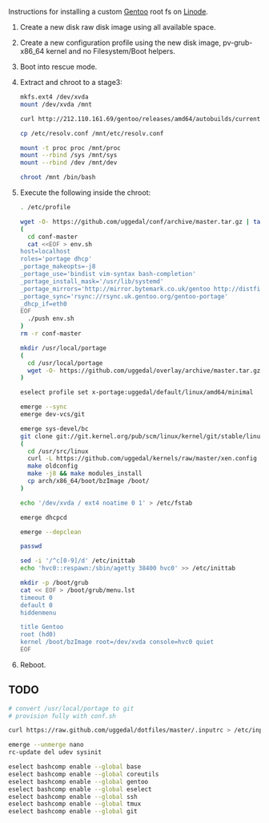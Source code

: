 Instructions for installing a custom [Gentoo][] root fs on
[Linode][].

1. Create a new disk raw disk image using all available space.
2. Create a new configuration profile using the new disk image,
   pv-grub-x86_64 kernel and no Filesystem/Boot helpers.
3. Boot into rescue mode.
4. Extract and chroot to a stage3:

    ```sh
    mkfs.ext4 /dev/xvda
    mount /dev/xvda /mnt

    curl http://212.110.161.69/gentoo/releases/amd64/autobuilds/current-stage3-amd64-nomultilib/stage3-amd64-nomultilib-20140116.tar.bz2 | tar xjp -C /mnt

    cp /etc/resolv.conf /mnt/etc/resolv.conf

    mount -t proc proc /mnt/proc
    mount --rbind /sys /mnt/sys
    mount --rbind /dev /mnt/dev

    chroot /mnt /bin/bash
    ```

5. Execute the following inside the chroot:

    ```sh
    . /etc/profile

    wget -O- https://github.com/uggedal/conf/archive/master.tar.gz | tar xz
    (
      cd conf-master
      cat <<EOF > env.sh
    host=localhost
    roles='portage dhcp'
    _portage_makeopts=-j8
    _portage_use='bindist vim-syntax bash-completion'
    _portage_install_mask='/usr/lib/systemd'
    _portage_mirrors='http://mirror.bytemark.co.uk/gentoo http://distfiles.gentoo.org http://www.ibiblio.org/pub/Linux/distributions/gentoo'
    _portage_sync='rsync://rsync.uk.gentoo.org/gentoo-portage'
    _dhcp_if=eth0
    EOF
      ./push env.sh
    )
    rm -r conf-master

    mkdir /usr/local/portage
    (
      cd /usr/local/portage
      wget -O- https://github.com/uggedal/overlay/archive/master.tar.gz | tar xz --strip-components=1
    )

    eselect profile set x-portage:uggedal/default/linux/amd64/minimal

    emerge --sync
    emerge dev-vcs/git

    emerge sys-devel/bc
    git clone git://git.kernel.org/pub/scm/linux/kernel/git/stable/linux-stable.git -b linux-3.10.y --depth 1 /usr/src/linux
    (
      cd /usr/src/linux
      curl -L https://github.com/uggedal/kernels/raw/master/xen.config > .config
      make oldconfig
      make -j8 && make modules_install
      cp arch/x86_64/boot/bzImage /boot/
    )

    echo '/dev/xvda / ext4 noatime 0 1' > /etc/fstab

    emerge dhcpcd

    emerge --depclean

    passwd

    sed -i '/^c[0-9]/d' /etc/inittab
    echo 'hvc0::respawn:/sbin/agetty 38400 hvc0' >> /etc/inittab

    mkdir -p /boot/grub
    cat << EOF > /boot/grub/menu.lst
    timeout 0
    default 0
    hiddenmenu

    title Gentoo
    root (hd0)
    kernel /boot/bzImage root=/dev/xvda console=hvc0 quiet
    EOF
    ```
6. Reboot.

TODO
----

```sh
# convert /usr/local/portage to git
# provision fully with conf.sh

curl https://raw.github.com/uggedal/dotfiles/master/.inputrc > /etc/inputrc

emerge --unmerge nano
rc-update del udev sysinit

eselect bashcomp enable --global base
eselect bashcomp enable --global coreutils
eselect bashcomp enable --global gentoo
eselect bashcomp enable --global eselect
eselect bashcomp enable --global ssh
eselect bashcomp enable --global tmux
eselect bashcomp enable --global git
```

[gentoo]: http://gentoo.org/
[Linode]: https://www.linode.com/
